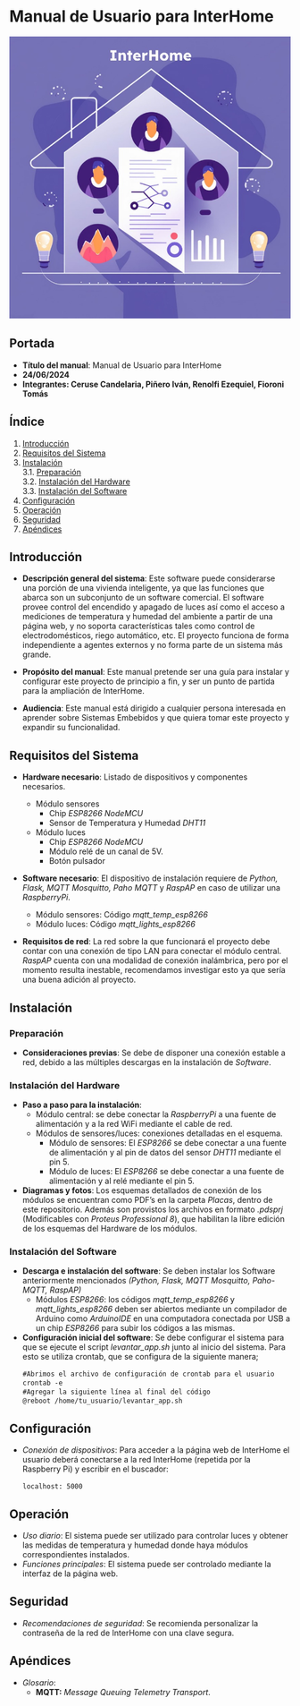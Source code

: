 # Manual de Usuario para InterHome
![](Logo.jpg)
## Portada
- **Título del manual**: Manual de Usuario para InterHome
- **24/06/2024**
- **Integrantes: Ceruse Candelaria, Piñero Iván, Renolfi Ezequiel, Fioroni Tomás**

## Índice
1. [Introducción](#id1)
2. [Requisitos del Sistema](#id2)
3. [Instalación](#id3)  
  3.1. [Preparación](#id4)  
  3.2. [Instalación del Hardware](#id5)  
  3.3. [Instalación del Software](#id6)  
4. [Configuración](#id7)
5. [Operación](#id8)
6. [Seguridad](#id9)
7. [Apéndices](#id10)


## Introducción<a name="id1"></a>
- **Descripción general del sistema**: Este software puede considerarse una porción de una vivienda inteligente, ya que las funciones que abarca son un subconjunto de un software comercial. El software provee control del encendido y apagado de luces así como el acceso a mediciones de temperatura y humedad del ambiente a partir de una página web, y no soporta características tales como control de electrodomésticos, riego automático, etc. El proyecto funciona de forma independiente a agentes externos y no forma parte de un sistema más grande.

- **Propósito del manual**: Este manual pretende ser una guía para instalar y configurar este proyecto de principio a fin, y ser un punto de partida para la ampliación de InterHome.
- **Audiencia**: Este manual está dirigido a cualquier persona interesada en aprender sobre Sistemas Embebidos y que quiera tomar este proyecto y expandir su funcionalidad.

## Requisitos del Sistema<a name="id2"></a>
- **Hardware necesario**: Listado de dispositivos y componentes necesarios.  
  - Módulo sensores  
    - Chip *ESP8266 NodeMCU*
    - Sensor de Temperatura y Humedad *DHT11*
  - Módulo luces  
    - Chip *ESP8266 NodeMCU*
    - Módulo relé de un canal de 5V.
    - Botón pulsador

- **Software necesario**: El dispositivo de instalación requiere de *Python, Flask, MQTT Mosquitto, Paho MQTT* y *RaspAP* en caso de utilizar una *RaspberryPi*.  
  - Módulo sensores: Código *mqtt_temp_esp8266*
  - Módulo luces: Código *mqtt_lights_esp8266*
- **Requisitos de red**: La red sobre la que funcionará el proyecto debe contar con una conexión de tipo LAN para conectar el módulo central. *RaspAP* cuenta con una modalidad de conexión inalámbrica, pero por el momento resulta inestable, recomendamos investigar esto ya que sería una buena adición al proyecto.

## Instalación<a name="id3"></a>

### Preparación<a name="id4"></a>
- **Consideraciones previas**: Se debe de disponer una conexión estable a red, debido a las múltiples descargas en la instalación de *Software*.

### Instalación del Hardware<a name="id5"></a>
- **Paso a paso para la instalación**:
  - Módulo central: se debe conectar la *RaspberryPi* a una fuente de alimentación y a la red WiFi mediante el cable de red.
  - Módulos de sensores/luces: conexiones detalladas en el esquema.
    - Módulo de sensores: El *ESP8266* se debe conectar a una fuente de alimentación y al pin de datos del sensor *DHT11* mediante el pin 5.
    - Módulo de luces: El *ESP8266* se debe conectar a una fuente de alimentación y al relé mediante el pin 5.
- **Diagramas y fotos**: Los esquemas detallados de conexión de los módulos se encuentran como PDF’s en la carpeta *Placas*, dentro de este repositorio. Además son provistos los archivos en formato *.pdsprj* (Modificables con *Proteus Professional 8*), que habilitan la libre edición de los esquemas del Hardware de los módulos.

### Instalación del Software<a name="id6"></a>
- **Descarga e instalación del software**: Se deben instalar los Software anteriormente mencionados *(Python, Flask, MQTT Mosquitto, Paho-MQTT, RaspAP)*
  - Módulos *ESP8266*: los códigos *mqtt_temp_esp8266* y *mqtt_lights_esp8266* deben ser abiertos mediante un compilador de Arduino como *ArduinoIDE* en una computadora conectada por USB a un chip *ESP8266* para subir los códigos a las mismas.
- **Configuración inicial del software**: Se debe configurar el sistema para que se ejecute el script *levantar_app.sh* junto al inicio del sistema. Para esto se utiliza crontab, que se configura de la siguiente manera;
  ```
  #Abrimos el archivo de configuración de crontab para el usuario
  crontab -e
  #Agregar la siguiente línea al final del código
  @reboot /home/tu_usuario/levantar_app.sh 
  ```

## Configuración<a name="id7"></a>
- *Conexión de dispositivos*: Para acceder a la página web de InterHome el usuario deberá conectarse a la red InterHome (repetida por la Raspberry Pi) y escribir en el buscador:
  ```
  localhost: 5000
  ```

## Operación<a name="id8"></a>
- *Uso diario*: El sistema puede ser utilizado para controlar luces y obtener las medidas de temperatura y humedad donde haya módulos correspondientes instalados.
- *Funciones principales*: El sistema puede ser controlado mediante la interfaz de la página web.

## Seguridad<a name="id9"></a>
- *Recomendaciones de seguridad*: Se recomienda personalizar la contraseña de la red de InterHome con una clave segura.

## Apéndices<a name="id10"></a>
- *Glosario*:  
  - **MQTT:** *Message Queuing Telemetry Transport*.  
